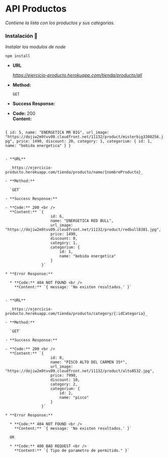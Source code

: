 # API Productos

_Contiene la lista con los productos y sus categorias._

### Instalación 🔧

_Instalar los modulos de node_

```
npm install
```

- **URL**

  _https://ejercicio-producto.herokuapp.com/tienda/producto/all_

- **Method:**

  `GET`

- **Success Response:**

- **Code:** 200 <br />
  **Content:**
  ```
`{
                    id: 5,
                    name: "ENERGETICA MR BIG",
                    url_image: "https://dojiw2m9tvv09.cloudfront.net/11132/product/misterbig3308256.jpg",
                    price: 1490,
                    discount: 20,
                    category: 1,
                    categorium: {
                        id: 1,
                        name: "bebida energetica"
                    }
                }`

```

- **URL**

  _https://ejercicio-producto.herokuapp.com/tienda/producto/name/{nombreProducto}_

- **Method:**

  `GET`

- **Success Response:**

- **Code:** 200 <br />
  **Content:** `{
                    id: 6,
                    name: "ENERGETICA RED BULL",
                    url_image: "https://dojiw2m9tvv09.cloudfront.net/11132/product/redbull8381.jpg",
                    price: 1490,
                    discount: 0,
                    category: 1,
                    categorium: {
                        id: 1,
                        name: "bebida energetica"
                    }
                }`

* **Error Response:**

  * **Code:** 404 NOT FOUND <br />
    **Content:** `{ message: 'No existen resultados.' }`
    

- **URL**

  _https://ejercicio-producto.herokuapp.com/tienda/producto/category/{:idCategoria}_

- **Method:**

  `GET`

- **Success Response:**

- **Code:** 200 <br />
  **Content:** `{
                    id: 8,
                    name: "PISCO ALTO DEL CARMEN 35º",
                    url_image: "https://dojiw2m9tvv09.cloudfront.net/11132/product/alto8532.jpg",
                    price: 7990,
                    discount: 10,
                    category: 2,
                    categorium: {
                        id: 2,
                        name: "pisco"
                    }
                }`

* **Error Response:**

  * **Code:** 404 NOT FOUND <br />
    **Content:** `{ message: 'No existen resultados.' }`

  OR

  * **Code:** 400 BAD REQUEST <br />
    **Content:** `{ Tipo de parametro de permitido." }`


